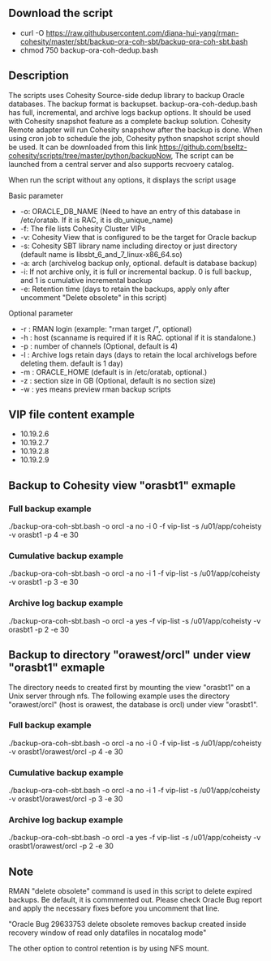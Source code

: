 ## Download the script
- curl -O https://raw.githubusercontent.com/diana-hui-yang/rman-cohesity/master/sbt/backup-ora-coh-sbt/backup-ora-coh-sbt.bash
- chmod 750 backup-ora-coh-dedup.bash

## Description
The scripts uses Cohesity Source-side dedup library to backup Oracle databases. The backup format is backupset. backup-ora-coh-dedup.bash has full, incremental, and archive logs backup options. It should be used with Cohesity snapshot feature as a complete backup solution. Cohesity Remote adapter will run Cohesity snapshow after the backup is done. When using cron job to schedule the job, Cohesity python snapshot script should be used. It can be downloaded from this link https://github.com/bseltz-cohesity/scripts/tree/master/python/backupNow, The script can be launched from a central server and also supports recvoery catalog. 

When run the script without any options, it displays the script usage

Basic parameter

- -o: ORACLE_DB_NAME (Need to have an entry of this database in /etc/oratab. If it is RAC, it is db_unique_name)
- -f: The file lists Cohesity Cluster VIPs
- -v: Cohesity View that is configured to be the target for Oracle backup
- -s: Cohesity SBT library name including directoy or just directory (default name is libsbt_6_and_7_linux-x86_64.so)
- -a: arch (archivelog backup only, optional. default is database backup)
- -i: If not archive only, it is full or incremental backup. 0 is full backup, and 1 is cumulative incremental backup
- -e: Retention time (days to retain the backups, apply only after uncomment "Delete obsolete" in this script)

Optional parameter
- -r : RMAN login (example: "rman target /", optional)
- -h : host (scanname is required if it is RAC. optional if it is standalone.)
- -p : number of channels (Optional, default is 4)
- -l : Archive logs retain days (days to retain the local archivelogs before deleting them. default is 1 day)
- -m : ORACLE_HOME (default is in /etc/oratab, optional.)
- -z : section size in GB (Optional, default is no section size)
- -w : yes means preview rman backup scripts


## VIP file content example
- 10.19.2.6
- 10.19.2.7
- 10.19.2.8
- 10.19.2.9

## Backup to Cohesity view "orasbt1" exmaple

### Full backup example
./backup-ora-coh-sbt.bash -o orcl -a no -i 0 -f vip-list -s /u01/app/coheisty -v orasbt1 -p 4 -e 30
### Cumulative backup example
./backup-ora-coh-sbt.bash -o orcl -a no -i 1 -f vip-list -s /u01/app/coheisty -v orasbt1 -p 3 -e 30
### Archive log backup example
./backup-ora-coh-sbt.bash -o orcl -a yes -f vip-list -s /u01/app/coheisty -v orasbt1 -p 2 -e 30

## Backup to directory "orawest/orcl" under view "orasbt1" exmaple
The directory needs to created first by mounting the view "orasbt1" on a Unix server through nfs. The following example uses the directory "orawest/orcl" (host is orawest, the database is orcl) under view "orasbt1". 

### Full backup example
./backup-ora-coh-sbt.bash -o orcl -a no -i 0 -f vip-list -s /u01/app/coheisty -v orasbt1/orawest/orcl -p 4 -e 30
### Cumulative backup example
./backup-ora-coh-sbt.bash -o orcl -a no -i 1 -f vip-list -s /u01/app/coheisty -v orasbt1/orawest/orcl -p 3 -e 30
### Archive log backup example
./backup-ora-coh-sbt.bash -o orcl -a yes -f vip-list -s /u01/app/coheisty -v orasbt1/orawest/orcl -p 2 -e 30


## Note
RMAN "delete obsolete" command is used in this script to delete expired backups. Be default, it is commmented out. Please check Oracle Bug report and apply the necessary fixes before you uncomment that line. 

"Oracle Bug 29633753  delete obsolete removes backup created inside recovery window of read only datafiles in nocatalog mode"


The other option to control retention is by using NFS mount. 

